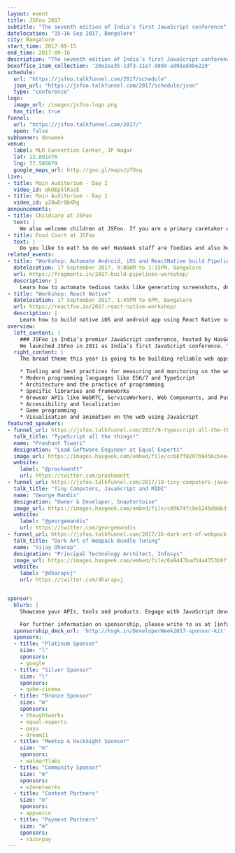 ```yaml
---
layout: event
title: JSFoo 2017
subtitle: "The seventh edition of India’s first JavaScript conference"
datelocation: "15–16 Sep 2017, Bangalore"
city: Bangalore
start_time: 2017-09-15
end_time: 2017-09-16
description: "The seventh edition of India’s first JavaScript conference. The broad theme this year is going to be building reliable web apps. Talks will be on these topics and more: tooling and best practices for measuring and monitoring on the web, modern programming languages like ES6/7 and TypeScript, architecture and the practice of programming, specific libraries and frameworks, browser APIs like WebRTC, ServiceWorkers, Web Components, Push API, accessibility and localization, game programming, visualisation and animation on the web using JavaScript."
boxoffice_item_collection: '20e2ea35-1df3-11e7-98d4-ad91ed4be229'
schedule:
  url: "https://jsfoo.talkfunnel.com/2017/schedule"
  json_url: "https://jsfoo.talkfunnel.com/2017/schedule/json"
  type: "conference"
logo:
  image_url: /images/jsfoo-logo.png
  has_title: true
funnel:
  url: "https://jsfoo.talkfunnel.com/2017/"
  open: false
subbanner: devweek
venue:
  label: MLR Convention Center, JP Nagar
  lat: 12.891476
  lng: 77.585079
  google_maps_url: http://goo.gl/maps/pTOsq
live:
- title: Main Auditorium - Day 2
  video_id: qkDEp5lRasE	
- title: Main Auditorium - Day 1
  video_id: y20wDr0bXRg
announcements:
- title: Childcare at JSFoo
  text: |
    We also welcome children at JSFoo. If you are a primary caretaker who wants to attend the conference, and needs support with childcare, we have it all arranged. [Learn more](https://medium.com/hasgeek/we-have-childcare-facilities-droidconin-and-all-hasgeek-conferences-going-forward-70d520762a11).
- title: Food Court at JSFoo
  text: |
    Do you like to eat? So do we! HasGeek staff are foodies and also health conscious. Learn more about the food court at our conferences. [Learn More](https://medium.com/@jyothsna/unravel-the-mystery-of-the-food-court-91ca62f3333f).
related_events:
- title: "Workshop: Automate Android, iOS and ReactNative build Pipelines using Fastlane"
  datelocation: 17 September 2017, 9:00AM to 1:15PM, Bangalore
  url: https://fragments.in/2017-build-pipelines-workshop/
  description: |
    Learn how to automate tedious tasks like generating screenshots, dealing with provisioning profiles, and releasing your application.
- title: "Workshop: React Native"
  datelocation: 17 September 2017, 1:45PM to 6PM, Bangalore
  url: https://reactfoo.in/2017-react-native-workshop/
  description: |
    Learn how to build native iOS and android app using React Native such that it can easily be extended to any platform such as Windows Phone, Web, Desktop, Electron and even VR*.
overview:
  left_content: |
    ### JSFoo is India’s premier JavaScript conference, hosted by HasGeek.
    We launched JSFoo in 2011 as India’s first JavaScript conference. The JS community in India has grown phenomenally since then. JavaScript now pervades every aspect of web development – browsers, apps, front-end, backend, mobile and IoT, and there’s always scope to understand new ideas and solutions. The conference explores new ideas, implementing innovative solutions, and learning from experiences, especially negative ones!
  right_content: |
    The broad theme this year is going to be building reliable web apps. Talks will be on these topics and more:

    * Tooling and best practices for measuring and monitoring on the web
    * Modern programming languages like ES6/7 and TypeScript
    * Architecture and the practice of programming
    * Specific libraries and frameworks
    * Browser APIs like WebRTC, ServiceWorkers, Web Components, and Push API
    * Accessibility and localization
    * Game programming
    * Visualisation and animation on the web using JavaScript
featured_speakers:
- funnel_url: https://jsfoo.talkfunnel.com/2017/9-typescript-all-the-things
  talk_title: "TypeScript all the things!"
  name: "Prashant Tiwari"
  designation: "Lead Software Engineer at Equal Experts"
  image_url: https://images.hasgeek.com/embed/file/cc687f8207b9456cb4a455528ee076d0
  website:
    label: "@prashaantt"
    url: https://twitter.com/prashaantt
- funnel_url: https://jsfoo.talkfunnel.com/2017/19-tiny-computers-javascript-and-midi
  talk_title: "Tiny Computers, JavaScript and MIDI"
  name: "George Mandis"
  designation: "Owner & Developer, Snaptortoise"
  image_url: https://images.hasgeek.com/embed/file/c09674fc8e1246dbbb3fe464002a902b
  website:
    label: "@georgemandis"
    url: https://twitter.com/georgemandis
- funnel_url: https://jsfoo.talkfunnel.com/2017/16-dark-art-of-webpack-bundle-tuning
  talk_title: "Dark Art of Webpack Bundle Tuning"
  name: "Vijay Dharap"
  designation: "Principal Technology Architect, Infosys"
  image_url: https://images.hasgeek.com/embed/file/6a9447bad54a4753b9ff08357ff2c486
  website:
    label: "@dharapvj"
    url: https://twitter.com/dharapvj


sponsor:
  blurb: |
    Showcase your APIs, tools and products. Engage with JavaScript developers, JS communities and front-end engineers.

    For further information on sponsorship, please write to us at [info@hasgeek.com](mailto:info@hasgeek.com) or call us at [+91-767-633-2020](tel:+917676332020)
  sponsorship_deck_url: 'http://hsgk.in/DeveloperWeek2017-sponsor-kit'
  sponsors:
  - title: "Platinum Sponsor"
    size: "l"
    sponsors:
    - google
  - title: "Silver Sponsor"
    size: "l"
    sponsors:
    - qube-cinema
  - title: "Bronze Sponsor"
    size: "m"
    sponsors:
    - thoughtworks
    - equal-experts
    - payu
    - dream11    
  - title: "Meetup & Hacknight Sponsor"
    size: "m"
    sponsors:
    - walmartlabs
  - title: "Community Sponsor"
    size: "m"
    sponsors:
    - e2enetworks    
  - title: "Content Partners"
    size: "m"
    sponsors:
    - appsecco
  - title: "Payment Partners"
    size: "m"
    sponsors:
    - razorpay
---
```

